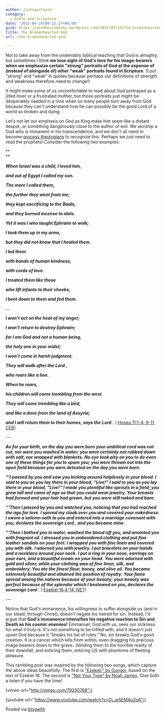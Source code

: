 ```yaml
---
author: joshuapsteele
category:
  - bible-and-scripture
date: "2015-04-24T09:15:27+00:00"
guid: https://windowinthesky.wordpress.com/2015/04/24/the-brokenhearted-god/
title: The Brokenhearted God
url: /the-brokenhearted-god/

---
```

Not to take away from the undeniably biblical teaching that God is almighty, but sometimes I think **we lose sight of God's love for his image-bearers when we emphasize certain "strong" portraits of God at the expense of (instead of alongside of) other "weak" portraits found in Scripture**. (I put "strong" and "weak" in quotes because perhaps our definitions of strength and weakness therefore need to change!)



It might make some of us uncomfortable to read about God portrayed as a jilted lover or a frustrated mother, but those portraits just might be desperately needed in a time when so many people turn away from God because they can't understand how he can possibly be the good Lord of a world so broken and dying.



Let's not let our emphasis on God as King make him seem like a distant despot, or something dangerously close to the author of evil. We worship a God who is immanent in his transcendence, and we don't all need to become [process theologians](http://en.wikipedia.org/wiki/Process_theology) to recognize this. Perhaps we just need to read the prophets! Consider the following two examples:

**  
**

_**When Israel was a child, I loved him,**_

_**and out of Egypt I called my son.**_

_**The more I called them,**_

_**the further they went from me;**_

_**they kept sacrificing to the Baals,**_

_**and they burned incense to idols.**_

_**Yet it was I who taught Ephraim to walk;**_

_**I took them up in my arms,**_

_**but they did not know that I healed them.**_

_**I led them**_

_**with bands of human kindness,**_

_**with cords of love.**_

_**I treated them like those**_

_**who lift infants to their cheeks;**_

_**I bent down to them and fed them.**_

_**...**_

_**I won’t act on the heat of my anger;**_

_**I won’t return to destroy Ephraim;**_

_**for I am God and not a human being,**_

_**the holy one in your midst;**_

_**I won’t come in harsh judgment.**_

_**They will walk after the**_ _**Lord**_ _**,**_

_**who roars like a lion.**_

_**When he roars,**_

_**his children will come trembling from the west.**_

_**They will come trembling like a bird,**_

_**and like a dove from the land of Assyria;**_

_**and I will return them to their homes, says the**_ _**Lord**_ _**.**_ ( [Hosea 11:1-4; 9-11, CEB](https://www.biblegateway.com/passage/?search=Hosea+11&amp;amp;version=CEB))



\-\-\-

_**As for your birth, on the day you were born your umbilical cord was not cut, nor were you washed in water; you were certainly not rubbed down with salt, nor wrapped with blankets.**_ _**No eye took pity on you to do even one of these things for you to spare you; you were thrown out into the open field because you were detested on the day you were born.**_



_**“‘I passed by you and saw you kicking around helplessly in your blood. I said to you as you lay there in your blood, “Live!” I said to you as you lay there in your blood, “Live!”**_ _**I made you plentiful like sprouts in a field; you grew tall and came of age so that you could wear jewelry. Your breasts had formed and your hair had grown, but you were still naked and bare.**_



_**“‘Then I passed by you and watched you, noticing that you had reached the age for love. I spread my cloak over you and covered your nakedness. I swore a solemn oath to you and entered into a marriage covenant with you, declares the sovereign**_ _**Lord**_ _**, and you became mine.**_



_**“‘Then I bathed you in water, washed the blood off you, and anointed you with fragrant oil.**_ _**I dressed you in embroidered clothing and put fine leather sandals on your feet. I wrapped you with fine linen and covered you with silk.**_ _**I adorned you with jewelry. I put bracelets on your hands and a necklace around your neck.**_ _**I put a ring in your nose, earrings on your ears, and a beautiful crown on your head.**_ _**You were adorned with gold and silver, while your clothing was of fine linen, silk, and embroidery. You ate the finest flour, honey, and olive oil. You became extremely beautiful and attained the position of royalty.**_ _**Your fame spread among the nations because of your beauty; your beauty was perfect because of the splendor which I bestowed on you, declares the sovereign**_ _**Lord**_ _**.**_ ( [Ezekiel 16:4-14, NET](https://www.biblegateway.com/passage/?search=Ezekiel%2016&amp;amp;version=NET))



\-\-\-



Notice that God's immanence, his willingness to suffer alongside us (and in our stead, through Christ), doesn't negate his hatred for sin. Instead, I'd argue that **God's immanence intensifies his negative reaction to Sin and Death as his cosmic enemies!** Emmanuel, God with us, sees our sickness for what it truly is. It's not something to be trifled with, and it doesn't just upset God because it "breaks his list of rules." No, sin breaks God's good creation. It is a cancer which kills from within, even dragging his precious image bearers down to the grave...blinding them to the horrible reality of their downfall, and enticing them, enticing US with phantoms of fleeting pleasure.



This rambling post was inspired by the following two songs, which capture the above ideas beautifully. The first is ["Ezekiel," by Gungor](http://open.spotify.com/track/4xyARNLYUCYc0HubY88IX8), based on the text of Ezekiel 16. The second is ["Not Your Type" by Noah James](http://open.spotify.com/track/78BUC2TstlFmGvI1pvNhTT). Give both a listen if you have the time!



\[vimeo url="http://vimeo.com/79250768"\]



\[youtube url="https://www.youtube.com/watch?v=D\_wSEMAu2sA"\]



Posted via [blogwith](http://blogwith.co)
